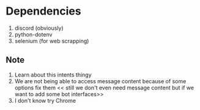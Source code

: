 # Dependencies
1. discord (obviously)
2. python-dotenv
3. selenium (for web scrapping)


## Note
1. Learn about this intents thingy
2. We are not being able to access message content because of some options fix them << still we don't even need message content but if we want to add some bot interfaces>>
3. I don't know try Chrome
